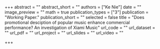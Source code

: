 +++
abstract = ""
abstract_short = ""
authors = ["Ke Nie"]
date = ""
image_preview = ""
math = true
publication_types = ["3"]
publication = "Working Paper."
publication_short = ""
selected = false
title = "Does promotional desciption of popular music enhance commercial performance? An investigation of Xiami Music"
url_code = ""
url_dataset = ""
url_pdf = ""
url_project = ""
url_slides = ""
url_video = ""

+++
